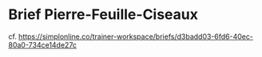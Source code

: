 # Brief Pierre-Feuille-Ciseaux

cf. https://simplonline.co/trainer-workspace/briefs/d3badd03-6fd6-40ec-80a0-734ce14de27c
